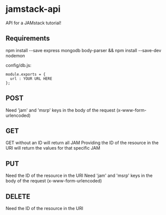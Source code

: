 # jamstack-api
API for a JAMstack tutorial!

## Requirements
npm install --save express mongodb body-parser && npm install --save-dev nodemon

config/db.js:
```
module.exports = {
  url : YOUR URL HERE
};
```

## POST
Need 'jam' and 'msrp' keys in the body of the request (x-www-form-urlencoded)

## GET
GET without an ID will return all JAM
Providing the ID of the resource in the URI will return the values for that specific JAM

## PUT
Need the ID of the resource in the URI
Need 'jam' and 'msrp' keys in the body of the request (x-www-form-urlencoded)

## DELETE
Need the ID of the resource in the URI